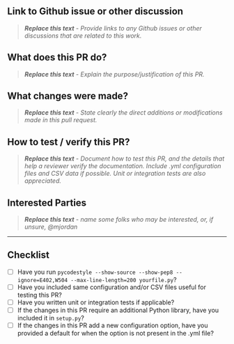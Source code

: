 ## Link to Github issue or other discussion

> _**Replace this text** - Provide links to any Github issues or other discussions that are related to this work._

## What does this PR do?

> _**Replace this text** - Explain the purpose/justification of this PR._

## What changes were made?

> _**Replace this text** - State clearly the direct additions or modifications made in this pull request._

## How to test / verify this PR?

> _**Replace this text** - Document how to test this PR, and the details that help a reviewer verify the documentation. Include .yml configuration files and CSV data if possible. Unit or integration tests are also appreciated._

## Interested Parties

> _**Replace this text** - name some folks who may be interested, or, if unsure, @mjordan_

---

## Checklist

* [ ] Have you run `pycodestyle --show-source --show-pep8 --ignore=E402,W504 --max-line-length=200 yourfile.py`? 
* [ ] Have you included same configuration and/or CSV files useful for testing this PR?
* [ ] Have you written unit or integration tests if applicable?
* [ ] If the changes in this PR require an additional Python library, have you included it in `setup.py`?
* [ ] If the changes in this PR add a new configuration option, have you provided a default for when the option is not present in the .yml file?
